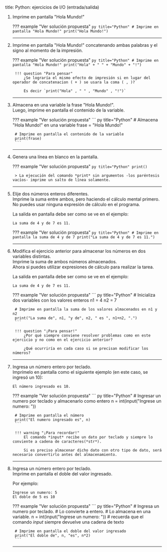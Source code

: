 title: Python: ejercicios de I/O (entrada/salida)

1. Imprime en pantalla "Hola Mundo!"

    ??? example "Ver solución propuesta"
        ``` py title="Python"
        # Imprime en pantalla "Hola Mundo!"
        print("Hola Mundo!")
        ```

    ---

1. Imprime en pantalla "Hola Mundo!" concatenando ambas palabras y el signo al momento de la impresión.

    ??? example "Ver solución propuesta"
        ``` py title="Python"
        # Imprime en pantalla "Hola Mundo!"
        print("Hola" + " " + "Mundo" + "!")
        ``` 

        !!! question "Para pensar"
            ¿Se lograría el mismo efecto de impresión si en lugar del operador de concatenacion ( + ) se usara la coma ( , )?

            Es decir `print("Hola" , " " , "Mundo" , "!")`

    --- 

1. Almacena en una variable la frase "Hola Mundo!".  
Luego, imprime en pantalla el contenido de la variable.

    ??? example "Ver solución propuesta"
        ``` py title="Python"
        # Almacena "Hola Mundo!" en una variable
        frase = "Hola Mundo!"

        # Imprime en pantalla el contenido de la variable
        print(frase)
        ```

    ---

1. Genera una línea en blanco en la pantalla.

    ??? example "Ver solución propuesta"
        ``` py title="Python"
        print()
        ```

        > La ejecución del comando *print* sin argumentos -los paréntesis vacíos- imprime un salto de línea solamente.

    ---

1. Elije dos números enteros diferentes.  
Imprime la suma entre ambos, pero haciendo el cálculo mental primero.  
No puedes usar ninguna expresión de cálculo en el programa.   

    La salida en pantalla debe ser como se ve en el ejemplo:

    ``` title="Terminal (Entrada/Salida)"
    La suma de 4 y de 7 es 11.
    ```

    ??? example "Ver solución propuesta"
        ``` py title="Python"
        # Imprime en pantalla la suma de 4 y de 7
        print("La suma de 4 y de 7 es 11.")
        ```

    ---

1. Modifica el ejercicio anterior para almacenar los números en dos variables distintas.  
Imprime la suma de ambos números almacenados.  
Ahora si puedes utilizar expresiones de cálculo para realizar la tarea.  

    La salida en pantalla debe ser como se ve en el ejemplo:

    ``` title="Terminal (Entrada/Salida)"
    La suma de 4 y de 7 es 11.
    ```

    ??? example "Ver solución propuesta"
        ``` py title="Python"
        # Inicializa dos variables con los valores enteros
        n1 = 4
        n2 = 7
        
        # Imprime en pantalla la suma de los valores almacenados en n1 y n2
        print("La suma de", n1, "y de", n2, " es ", n1+n2, ".")
        ```

        !!! question "¡Para pensar!"
            ¿Por qué siempre conviene resolver problemas como en este ejercicio y no como en el ejercicio anterior?

            ¿Qué ocurriría en cada caso si se precisan modificar los números?

    ---

1. Ingresa un número entero por teclado.  
Imprímelo en pantalla como el siguiente ejemplo (en este caso, se ingresó un 10):

    ``` title="Terminal (Entrada/Salida)"
    El número ingresado es 10.
    ```

    ??? example "Ver solución propuesta"
        ``` py title="Python"
        # Ingresar un numero por teclado y almacenarlo como entero
        n = int(input("Ingrese un numero: "))
        
        # Imprime en pantalla el número
        print("El numero ingresado es", n)
        ```

        !!! warning "¡Para recordar!"
            El comando *input* recibe un dato por teclado y siempre lo conviente a cadena de caracteres(*str*).

            Si es preciso almacenar dicho dato con otro tipo de dato, será necesario convertirlo antes del almacenamiento.

    ---

1. Ingresa un número entero por teclado.  
Imprime en pantalla el doble del valor ingresado.

    Por ejemplo:

    ``` title="Terminal (Entrada/Salida)"
    Ingrese un numero: 5
    El doble de 5 es 10
    ```

    ??? example "Ver solución propuesta"
        ``` py title="Python"
        # Ingresa un numero por teclado. 
        # Lo convierte a entero. 
        # Lo almacena en una variable.
        n = int(input("Ingrese un numero: ")) # recuerda que el comando *input* siempre devuelve una cadena de texto

        # Imprime en pantalla el doble del valor ingresado
        print("El doble de", n, "es", n*2)
        ```
        
    ---

